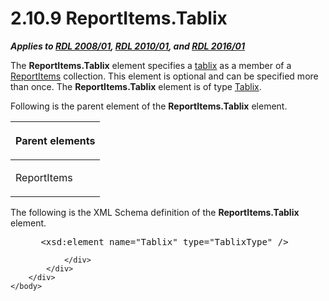 <html dir="LTR" xmlns:mshelp="http://msdn.microsoft.com/mshelp" xmlns:ddue="http://ddue.schemas.microsoft.com/authoring/2003/5" xmlns:xlink="http://www.w3.org/1999/xlink" xmlns:tool="http://www.microsoft.com/tooltip">
    <head>
        <meta http-equiv="Content-Type" content="text/html; CHARSET=utf-8"></meta>
        <meta name="save" content="history"></meta>
        <title>2.10.9 ReportItems.Tablix</title>
        <xml>
            <mshelp:toctitle title="2.10.9 ReportItems.Tablix"></mshelp:toctitle>
            <mshelp:rltitle title="[MS-RDL]: ReportItems.Tablix"></mshelp:rltitle>
            <mshelp:keyword index="A" term="bda08693-48da-4548-9298-2f0f0d6bc4a4"></mshelp:keyword>
            <mshelp:attr name="DCSext.ContentType" value="open specification"></mshelp:attr>
            <mshelp:attr name="AssetID" value="bda08693-48da-4548-9298-2f0f0d6bc4a4"></mshelp:attr>
            <mshelp:attr name="TopicType" value="kbRef"></mshelp:attr>
            <mshelp:attr name="DCSext.Title" value="[MS-RDL]: ReportItems.Tablix" />
        </xml>
    </head>
    <body>
        <div id="header">
            <h1 class="heading">2.10.9 ReportItems.Tablix</h1>
        </div>
        <div id="mainSection">
            <div id="mainBody">
                <div id="allHistory" class="saveHistory"></div>
                <div id="sectionSection0" class="section" name="collapseableSection">
                    

<p><b><i>Applies to </i></b><a href="1e855f94-4617-47e4-b89e-0856c6cb420f.html"><b><i>RDL 2008/01</i></b></a><b><i>,
</i></b><a href="3428e690-a348-4ec7-8a6a-8efb42d2cdee.html"><b><i>RDL 2010/01</i></b></a><b><i>,
and </i></b><a href="52ce3983-2bfc-4e72-9359-42aaf5fe4509.html"><b><i>RDL 2016/01</i></b></a></p>

<p>The <b>ReportItems.Tablix</b> element specifies a <a href="b2482b3f-74ab-4ca8-a9e5-c07955011743.html#gt_f9f5d4be-2a9e-4556-90f6-d4ed1678f0b4">tablix</a> as a member of a <a href="c5fef915-e842-43b4-91f9-56af4eb15be0.html">ReportItems</a> collection.
This element is optional and can be specified more than once. The <b>ReportItems.Tablix</b>
element is of type <a href="e42fb86e-799a-4202-8845-ac38831efccb.html">Tablix</a>.</p>

<p>Following is the parent element of the <b>ReportItems.Tablix</b>
element.</p>

<table>
 <thead>
  <tr>
   <th>
   <p>Parent elements</p>
   </th>
  </tr>
 </thead>
 <tr>
  <td>
  <p>ReportItems</p>
  </td>
 </tr>
</table>

<p>The following is the XML Schema definition of the <b>ReportItems.Tablix</b>
element.</p>

<dl>
<dd>
<div><pre> &lt;xsd:element name=&quot;Tablix&quot; type=&quot;TablixType&quot; /&gt;
</pre></div>
</dd></dl>


                </div>
            </div>
        </div>
    </body>
</html>